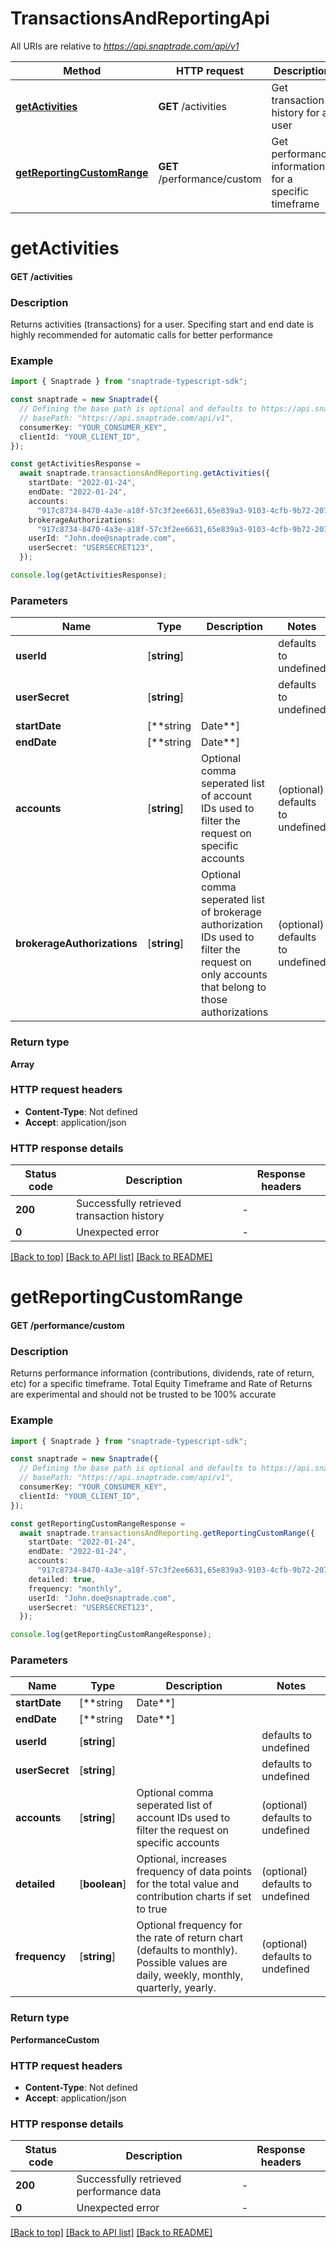 # TransactionsAndReportingApi

All URIs are relative to *https://api.snaptrade.com/api/v1*

Method | HTTP request | Description
------------- | ------------- | -------------
[**getActivities**](TransactionsAndReportingApi.md#getActivities) | **GET** /activities | Get transaction history for a user
[**getReportingCustomRange**](TransactionsAndReportingApi.md#getReportingCustomRange) | **GET** /performance/custom | Get performance information for a specific timeframe


# **getActivities**

#### **GET** /activities

### Description
Returns activities (transactions) for a user. Specifing start and end date is highly recommended for automatic calls for better performance

### Example


```typescript
import { Snaptrade } from "snaptrade-typescript-sdk";

const snaptrade = new Snaptrade({
  // Defining the base path is optional and defaults to https://api.snaptrade.com/api/v1
  // basePath: "https://api.snaptrade.com/api/v1",
  consumerKey: "YOUR_CONSUMER_KEY",
  clientId: "YOUR_CLIENT_ID",
});

const getActivitiesResponse =
  await snaptrade.transactionsAndReporting.getActivities({
    startDate: "2022-01-24",
    endDate: "2022-01-24",
    accounts:
      "917c8734-8470-4a3e-a18f-57c3f2ee6631,65e839a3-9103-4cfb-9b72-2071ef80c5f2",
    brokerageAuthorizations:
      "917c8734-8470-4a3e-a18f-57c3f2ee6631,65e839a3-9103-4cfb-9b72-2071ef80c5f2",
    userId: "John.doe@snaptrade.com",
    userSecret: "USERSECRET123",
  });

console.log(getActivitiesResponse);
```


### Parameters

Name | Type | Description  | Notes
------------- | ------------- | ------------- | -------------
 **userId** | [**string**] |  | defaults to undefined
 **userSecret** | [**string**] |  | defaults to undefined
 **startDate** | [**string | Date**] |  | (optional) defaults to undefined
 **endDate** | [**string | Date**] |  | (optional) defaults to undefined
 **accounts** | [**string**] | Optional comma seperated list of account IDs used to filter the request on specific accounts | (optional) defaults to undefined
 **brokerageAuthorizations** | [**string**] | Optional comma seperated list of brokerage authorization IDs used to filter the request on only accounts that belong to those authorizations | (optional) defaults to undefined


### Return type

**Array<UniversalActivity>**

### HTTP request headers

 - **Content-Type**: Not defined
 - **Accept**: application/json


### HTTP response details
| Status code | Description | Response headers |
|-------------|-------------|------------------|
**200** | Successfully retrieved transaction history |  -  |
**0** | Unexpected error |  -  |

[[Back to top]](#) [[Back to API list]](../README.md#documentation-for-api-endpoints) [[Back to README]](../README.md)

# **getReportingCustomRange**

#### **GET** /performance/custom

### Description
Returns performance information (contributions, dividends, rate of return, etc) for a specific timeframe. Total Equity Timeframe and Rate of Returns are experimental and should not be trusted to be 100% accurate

### Example


```typescript
import { Snaptrade } from "snaptrade-typescript-sdk";

const snaptrade = new Snaptrade({
  // Defining the base path is optional and defaults to https://api.snaptrade.com/api/v1
  // basePath: "https://api.snaptrade.com/api/v1",
  consumerKey: "YOUR_CONSUMER_KEY",
  clientId: "YOUR_CLIENT_ID",
});

const getReportingCustomRangeResponse =
  await snaptrade.transactionsAndReporting.getReportingCustomRange({
    startDate: "2022-01-24",
    endDate: "2022-01-24",
    accounts:
      "917c8734-8470-4a3e-a18f-57c3f2ee6631,65e839a3-9103-4cfb-9b72-2071ef80c5f2",
    detailed: true,
    frequency: "monthly",
    userId: "John.doe@snaptrade.com",
    userSecret: "USERSECRET123",
  });

console.log(getReportingCustomRangeResponse);
```


### Parameters

Name | Type | Description  | Notes
------------- | ------------- | ------------- | -------------
 **startDate** | [**string | Date**] |  | defaults to undefined
 **endDate** | [**string | Date**] |  | defaults to undefined
 **userId** | [**string**] |  | defaults to undefined
 **userSecret** | [**string**] |  | defaults to undefined
 **accounts** | [**string**] | Optional comma seperated list of account IDs used to filter the request on specific accounts | (optional) defaults to undefined
 **detailed** | [**boolean**] | Optional, increases frequency of data points for the total value and contribution charts if set to true | (optional) defaults to undefined
 **frequency** | [**string**] | Optional frequency for the rate of return chart (defaults to monthly). Possible values are daily, weekly, monthly, quarterly, yearly. | (optional) defaults to undefined


### Return type

**PerformanceCustom**

### HTTP request headers

 - **Content-Type**: Not defined
 - **Accept**: application/json


### HTTP response details
| Status code | Description | Response headers |
|-------------|-------------|------------------|
**200** | Successfully retrieved performance data |  -  |
**0** | Unexpected error |  -  |

[[Back to top]](#) [[Back to API list]](../README.md#documentation-for-api-endpoints) [[Back to README]](../README.md)


